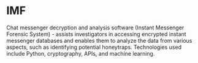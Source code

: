 # IMF
Chat messenger decryption and analysis software (Instant Messenger Forensic System) - assists investigators in accessing encrypted instant messenger databases and enables them to analyze the data from various aspects, such as identifying potential honeytraps. Technologies used include Python, cryptography, APIs, and machine learning. 
